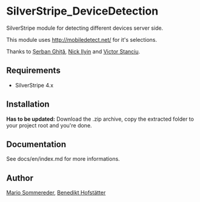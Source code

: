 # SilverStripe_DeviceDetection

SilverStripe module for detecting different devices server side.

This module uses http://mobiledetect.net/ for it's selections.

Thanks to [Șerban Ghiță](https://twitter.com/serbanghita), [Nick Ilyin](https://github.com/nicktacular) and [Victor Stanciu](https://twitter.com/victorstanciu).

## Requirements

- SilverStripe 4.x

## Installation

__Has to be updated:__ Download the .zip archive, copy the extracted folder to your project root and you're done.

## Documentation

See docs/en/index.md for more informations.

## Author

[Mario Sommereder](mailto:mario@reachrepeat.com), [Benedikt Hofstätter](mailto:benedikt@reachrepeat.com)